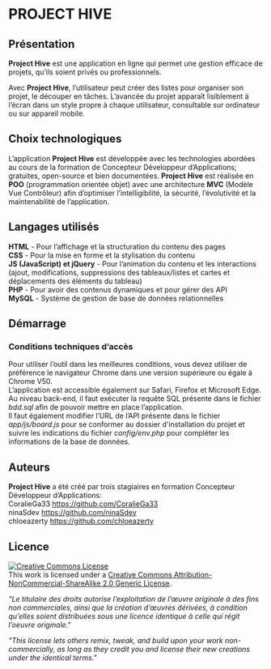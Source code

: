 
# PROJECT HIVE

## Présentation

**Project Hive** est une application en ligne qui permet une gestion efficace de projets, qu’ils soient privés ou professionnels.

Avec **Project Hive**, l’utilisateur peut créer des listes pour organiser son projet, le découper en tâches. L’avancée du projet apparaît lisiblement à l’écran dans un style propre à chaque utilisateur, consultable sur ordinateur ou sur appareil mobile.

## Choix technologiques

L’application **Project Hive** est développée avec les technologies abordées au cours de la formation de Concepteur Développeur d’Applications; gratuites, open-source et bien documentées. **Project Hive** est réalisée en **POO** (programmation orientée objet) avec une architecture **MVC** (Modèle Vue Contrôleur) afin d’optimiser l’intelligibilité, la sécurité, l’évolutivité et la maintenabilité de l’application.

## Langages utilisés

**HTML** - Pour l’affichage et la structuration du contenu des pages  
**CSS** - Pour la mise en forme et la stylisation du contenu  
**JS (JavaScript) et jQuery** - Pour l’animation du contenu et les interactions (ajout,
modifications, suppressions des tableaux/listes et cartes et déplacements des
éléments du tableau)  
**PHP** - Pour avoir des contenus dynamiques et pour gérer des API  
**MySQL** - Système de gestion de base de données relationnelles  

## Démarrage

### Conditions techniques d’accès
Pour utiliser l’outil dans les meilleures conditions, vous devez utiliser de préférence le navigateur Chrome dans une version supérieure ou égale à Chrome V50.  
L’application est accessible également sur Safari, Firefox et Microsoft Edge.  
Au niveau back-end, il faut exécuter la requête SQL présente dans le fichier _bdd.sql_ afin de pouvoir mettre en place l’application.  
Il faut également modifier l’URL de l’API présente dans le fichier _app/js/board.js_ pour se conformer au dossier d'installation du projet et suivre les indications du fichier _config/env.php_ pour compléter les informations de la base de données.

## Auteurs
**Project Hive** a été créé par trois stagiaires en formation Concepteur Développeur d’Applications:  
CoralieGa33 https://github.com/CoralieGa33  
ninaSdev https://github.com/ninaSdev  
chloeazerty https://github.com/chloeazerty 

## Licence

<a rel="license" href="http://creativecommons.org/licenses/by-nc-sa/2.0/"><img alt="Creative Commons License" style="border-width:0" src="https://i.creativecommons.org/l/by-nc-sa/2.0/88x31.png" /></a><br />This work is licensed under a <a rel="license" href="http://creativecommons.org/licenses/by-nc-sa/2.0/">Creative Commons Attribution-NonCommercial-ShareAlike 2.0 Generic License</a>.

_"Le titulaire des droits autorise l’exploitation de l’œuvre originale à des fins non commerciales, ainsi que la création d’œuvres dérivées, à condition qu’elles soient distribuées sous une licence identique à celle qui régit l’oeuvre originale."_  

_"This license lets others remix, tweak, and build upon your work non-commercially, as long as they credit you and license their new creations under the identical terms."_
